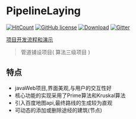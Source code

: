 # PipelineLaying

[![HitCount](http://hits.dwyl.io/fyf2016/PipelineLaying.svg)](http://hits.dwyl.io/fyf2016/PipelineLaying) [![GitHub license](https://img.shields.io/github/license/fyf2016/PipelineLaying.svg)](https://github.com/fyf2016/PipelineLaying/blob/master/LICENSE) [![Download](https://img.shields.io/badge/downloads-master-orange.svg)](https://codeload.github.com/PipelineLaying/zip/master) 
[![Gitter](https://img.shields.io/gitter/room/fyf2016/PipelineLaying.svg)](https://gitter.im/PipelineLaying/community?utm_source=share-link&utm_medium=link&utm_campaign=share-link)

[项目开发流程和演示](https://fyf2016.github.io/2018/07/22/%E7%AE%97%E6%B3%95%E4%B8%89%E7%BA%A7%E9%A1%B9%E7%9B%AE/)

>管道铺设项目( 算法三级项目 )

## 特点

- javaWeb项目,界面美观,与用户的交互性好
- 核心功能的实现采用了Prime算法和Kruskal算法
- 引入百度地图api,最终路线的生成较为直观
- 可动态的添加或删除途经的建筑(节点)




